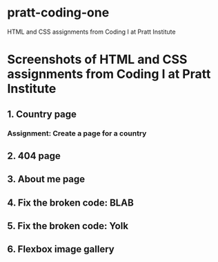 # pratt-coding-one
HTML and CSS assignments from Coding I at Pratt Institute 

<h1>Screenshots of HTML and CSS assignments from Coding I at Pratt Institute</h1>

<h2>1. Country page</h2>
<h3>Assignment: Create a page for a country</h3>


<h2>2. 404 page</h2>
<h3></h3>


<h2>3. About me page</h2>
<h3></h3>



<h2>4. Fix the broken code: BLAB</h2>
<h3></h3>




<h2>5. Fix the broken code: Yolk</h2>
<h3></h3>




<h2>6. Flexbox image gallery</h2>
<h3></h3>

